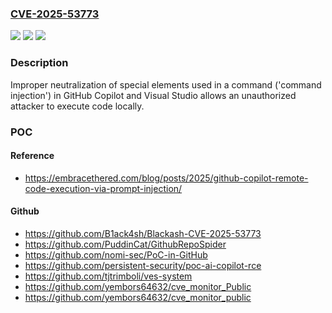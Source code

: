 ### [CVE-2025-53773](https://cve.mitre.org/cgi-bin/cvename.cgi?name=CVE-2025-53773)
![](https://img.shields.io/static/v1?label=Product&message=Microsoft%20Visual%20Studio%202022%20version%2017.14&color=blue)
![](https://img.shields.io/static/v1?label=Version&message=17.14.0%20&color=brightgreen)
![](https://img.shields.io/static/v1?label=Vulnerability&message=CWE-77%3A%20Improper%20Neutralization%20of%20Special%20Elements%20used%20in%20a%20Command%20('Command%20Injection')&color=brightgreen)

### Description

Improper neutralization of special elements used in a command ('command injection') in GitHub Copilot and Visual Studio allows an unauthorized attacker to execute code locally.

### POC

#### Reference
- https://embracethered.com/blog/posts/2025/github-copilot-remote-code-execution-via-prompt-injection/

#### Github
- https://github.com/B1ack4sh/Blackash-CVE-2025-53773
- https://github.com/PuddinCat/GithubRepoSpider
- https://github.com/nomi-sec/PoC-in-GitHub
- https://github.com/persistent-security/poc-ai-copilot-rce
- https://github.com/tjtrimboli/ves-system
- https://github.com/yembors64632/cve_monitor_Public
- https://github.com/yembors64632/cve_monitor_public

